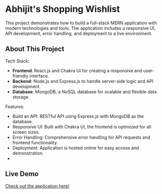 # Abhijit's Shopping Wishlist

This project demonstrates how to build a full-stack MERN application with modern technologies and tools. The application includes a responsive UI, API development, error handling, and deployment to a live environment.

## About This Project

Tech Stack:

- **Frontend**: React.js and Chakra UI for creating a responsive and user-friendly interface.
- **Backend**: Node.js and Express.js to handle server-side logic and API development.
- **Database**: MongoDB, a NoSQL database for scalable and flexible data storage.

Features:

- Build an API: RESTful API using Express.js with MongoDB as the database.
- Responsive UI: Built with Chakra UI, the frontend is optimized for all screen sizes.
- Error Handling: Comprehensive error handling for API requests and frontend functionality.
- Deployment: Application is hosted online for easy access and demonstration.
- 
## Live Demo
[Check out the application here!](https://abhijits-wishlist.onrender.com/)
